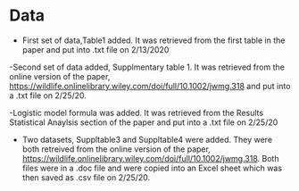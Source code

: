 # Data 

- First set of data,Table1 added. It was retrieved from the first table in the paper and put into .txt file  on 2/13/2020

-Second set of data added, Supplmentary table 1. It was retrieved from the online version of the paper, https://wildlife.onlinelibrary.wiley.com/doi/full/10.1002/jwmg.318 and put into a .txt file on 2/25/20. 

-Logistic model formula was added. It was retrieved from the Results Statistical Anaylsis section of the paper and put into a .txt file on 2/25/20

- Two datasets, Suppltable3 and Suppltable4 were added. They were both retreived from the online version of the paper, https://wildlife.onlinelibrary.wiley.com/doi/full/10.1002/jwmg.318. Both files were in a .doc file and were copied into an Excel sheet which was then saved as .csv file on 2/25/20. 
